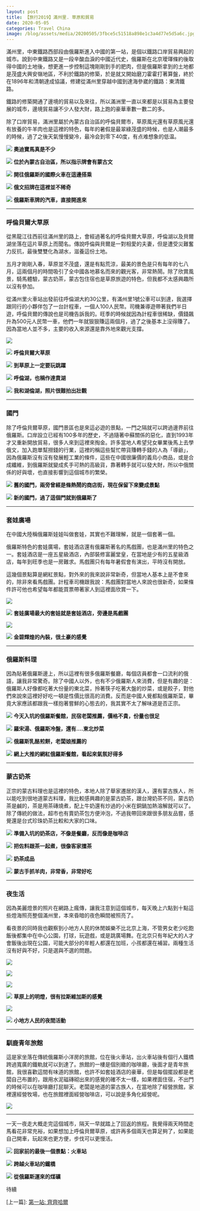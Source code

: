 ```yaml
---
layout: post 
title: 【旅行2019】滿州里. 草原和貿易
date: 2020-05-05  
categories: Travel China 
image: /blog/assets/media/20200505/3fbce5c51518a898e1c3a4d77e5d5a6c.jpg
---
```

滿州里，中東鐵路西部段由俄羅斯進入中國的第一站，是個以鐵路口岸貿易興起的城市。說到中東鐵路又是一段辛酸血淚的中國近代史，俄羅斯在北京璦琿條約後取得中國的土地後，想更進一步控制這塊剛剛到手的肥肉，但是俄羅斯拿到的土地都是茂盛大興安嶺地區，不利於鐵路的修築，於是就又開始磨刀霍霍打著算盤，終於在1896年和清朝達成協議，修建從滿州里穿越中國到達海參崴的鐵路：東清鐵路。

鐵路的修築開通了邊境的貿易以及來往，所以滿洲里一直以來都是以貿易為主要發展的城市，邊境貿易讓不少人發大財，路上跑的豪華車數一數二的多。

除了口岸貿易，滿洲里屬於內蒙古自治區的呼倫貝爾市，草原風光還有草原風光還有放養的牛羊肉也是這裡的特色，每年的暑假是最翠綠茂盛的時候，也是人潮最多的時候，過了之後天氣慢慢變冷，最冷会到零下40度，有点难想象的低温。

![](/blog/assets/media/20200505/8d63edc970095d890f4bfd526ad528f8.jpg)
**奧迪寶馬真是不少**

![](/blog/assets/media/20200505/db3b04c92f4e03137d94c56fa5bfe746.jpg)
**位於內蒙古自治區，所以指示牌會有蒙古文**

![](/blog/assets/media/20200505/4030cf607d35e5946c7650e9d97fc0f8.jpg)
**開往俄羅斯的國際火車在這邊搭乘**

![](/blog/assets/media/20200505/b5f3e1e7337e0ba99a5898a4d8c37bd1.jpg)
**俄文招牌在這裡並不稀奇**

![](/blog/assets/media/20200505/bc99afd3eb66e41cd1c5849c0d7ae05a.jpg)
**俄羅斯車牌的汽車，直接開進來**

***
### 呼倫貝爾大草原

從黑龍江往西前往滿州里的路上，會經過著名的呼倫貝爾大草原，呼倫湖以及貝爾湖坐落在這片草原上而聞名。傳說呼倫與貝爾是一對相愛的夫妻，但是遭受災難奮力反抗，最後雙雙化為湖水，滋養這份土地。

五月才剛剛入春，草原並不茂盛，還是有點荒涼，最美的景色是只有每年的七八月，這兩個月的時間吸引了全中國各地慕名而來的觀光客，非常熱鬧。除了欣賞風景，騎馬體驗，蒙古奶茶，蒙古包住宿也是草原旅遊的特色，但我都不太感興趣所以沒有參加。

從滿州里火車站出發前往呼倫湖大約30公里，有滿州里1號公車可以到達，我選擇跟同行的小夥伴包了一台計程車，一個人100人民幣。司機兼導遊帶著我們半日遊，呼倫貝爾的傳說也是司機告訴我的。旺季的時候就因為計程車很稀缺，價錢飆升為500元人民幣一車，他們一年就狠狠賺這兩個月，過了之後基本上沒得賺了。因為當地人並不多，主要的收入來源還是靠外地來觀光支撐。

![](/blog/assets/media/20200505/9412fa4afaf838a30f68a590ed2b2a32.jpg)

![](/blog/assets/media/20200505/3fbce5c51518a898e1c3a4d77e5d5a6c.jpg)
**呼倫貝爾大草原**

![](/blog/assets/media/20200505/6f701be91227d49df197ca2cc36e0a79.jpg)
**到草原上一定要玩跳躍**

![](/blog/assets/media/20200505/d3bd4b729bc1e6d6b201eca0c78fc9c2.jpg)
**呼倫湖，也稱作達賁湖**

![](/blog/assets/media/20200505/18611dff112bfda01350198ee24b3f90.jpg)
**我和湖倫湖，照片很難拍出壯觀**

***
### 國門

除了呼倫貝爾草原，國門景區也是來這必遊的景點，一門之隔就可以跨過邊界前往俄羅斯。口岸設立已經有100多年的歷史，不過隨著中蘇關係的惡化，直到1993年才又重新開放貿易，很多人來到這裡來掏金。許多當地人希望兒女畢業後馬上去學俄文，加入跑單幫撈錢的行業，這裡的稱這些幫忙帶貨賺轉手錢的人為「導爺」，因為俄羅斯沒有沒有發展輕工業的條件，這些在中國很廉價的義烏小商品，或是合成纖維，到俄羅斯就變成炙手可熱的高級貨，靠著轉手就可以發大財，所以中俄關係的好與壞，也直接影響到這個城市的繁榮。

![](/blog/assets/media/20200505/3dac6855c5f340e2d1fc61d2016c6427.jpg)
**舊的國門，兩旁曾經是條熱鬧的商店街，現在保留下來變成景點**

![](/blog/assets/media/20200505/5e071bf9c98f8ed2eba51462abdd6c1a.jpg)
**新的國門，過了這個門就到俄羅斯了**

***
### 套娃廣場

在中國大陸稱俄羅斯娃娃叫做套娃，其實也不難理解，就是一個套著一個。

俄羅斯特色的套娃廣場，套娃酒店還有俄羅斯著名的馬戲團，也是滿州里的特色之一。套娃酒店是一座五星級酒店，內部裝修富麗堂皇，在當地是少有的五星級酒店，每年到旺季也是一房難求。馬戲團只有每年暑假會有演出，平時沒有開放。

這幾個景點算是網紅景點，對外來的我來說非常新奇，但當地人基本上是不會來的，除非來看馬戲團。計程車司機跟我說：馬戲團對當地人來說也很新奇，如果條件許可他也希望每年都能買票帶著家人到這裡面欣賞一下。

![](/blog/assets/media/20200505/26871ae70e5a1240b69b5782f3851968.jpg)

![](/blog/assets/media/20200505/8bb8b71df01ba92fb1e1bf757bb3fd52.jpg)
**套娃廣場最大的套娃就是套娃酒店，旁邊是馬戲團**

![](/blog/assets/media/20200505/eacd48a9172e4150547570ec85b88962.jpg)

![](/blog/assets/media/20200505/67497ea42c58fda38bf8129dd9af4b68.jpg)
**金碧輝煌的內裝，很土豪的感覺**

***
### 俄羅斯料理

因為貼著俄羅斯邊上，所以這裡有很多俄羅斯餐廳，每個店員都會一口流利的俄語，讓我非常驚奇。除了中國人以外，也有不少俄羅斯人來消費，但是有趣的是：俄羅斯人好像都吃著大份量的東北菜，拎著筷子吃著大盤的炒菜，或是餃子，對他們來說來這裡好好吃一頓是性價比很高的消費。反而是中國人覺都點俄羅斯菜，畢竟大家應該都跟我一樣抱著嘗鮮的心態去的，我其實不太了解味道是否正宗。

![](/blog/assets/media/20200505/81b33a3537d7cd5e99eed990499670be1.jpg)
**今天入坑的俄羅斯餐館，民宿老闆推薦，價格不貴，份量也很足**

![](/blog/assets/media/20200505/1862d6bafcaaa1866503f080e09747a01.jpg)
**羅宋湯、俄羅斯冷盤，還有….東北炒菜**

![](/blog/assets/media/20200505/442aacc7d5af005c78b735c33b4f481c1.jpg)
**俄羅斯乳酪煎餅，老闆娘推薦的**

![](/blog/assets/media/20200505/95965880c29fb1d370f6aa575c89b5401.jpg)
**網上大推的網紅俄羅斯餐館，看起來氣氛好得多**

***
### 蒙古奶茶

正宗的蒙古料理也是這裡的特色，本地人除了舉家遷居的漢人，還有蒙古族人，所以能吃到很地道蒙古料理，我比較感興趣的是蒙古奶茶，跟台灣奶茶不同，蒙古奶茶是鹹的，茶是用茶磚燒煮，配上牛奶還有炒過的小米在銅鍋加熱溶解就可以了。除了傳統的做法，超市也有賣奶茶包方便沖泡，不過我帶回來跟很多朋友品嘗，感覺還是台式珍珠奶茶比較和大家的口味。

![](/blog/assets/media/20200505/bfbbb867ff7277b7200207d8a50eb521.jpg)
**準備入坑的奶茶店，不像是餐廳，反而像是咖啡店**

![](/blog/assets/media/20200505/1f615a07756f18f6f704074645a675dd.jpg)
**把佐料跟茶一起煮，很像客家擂茶**

![](/blog/assets/media/20200505/b9e93e271c858d8f4b92225d778998a6.jpg)
**奶茶成品**

![](/blog/assets/media/20200505/aa2b91b2d2d5ac1d317d9aa914465d8e.jpg)
**蒙古手抓羊肉，非常香，非常好吃**

***
### 夜生活

因為美麗燈景的照片在網路上瘋傳，讓我注意到這個城市，每天晚上六點到十點這些燈海照亮整個滿州里，本來昏暗的夜色瞬間被照亮了。

看夜景的同時我也觀察到小地方人民的休閒娛樂不比北京上海，不管男女老少吃飽飯後都集中在中心公園，打球，玩遊戲，或是跳廣場舞。在北京只有年紀大的人才會飯後出現在公園，可能大部分的年輕人都還在加班，小孩都還在補習。兩種生活沒有好與不好，只是選與不選的問題。

![](/blog/assets/media/20200505/4f93b40b65e5b5c4d4c479aaadd78397.jpg)

![](/blog/assets/media/20200505/7d9cf2d211e00a54171106b1ba82b1de.jpg)

![](/blog/assets/media/20200505/f520a6b94f9a34b9a7224eda736ae14c.jpg)

![](/blog/assets/media/20200505/e3627e440fecfeec0245fcea7df486c9.jpg)
**草原上的明燈，很有拉斯維加斯的感覺**

![](/blog/assets/media/20200505/c6f7367b994c1d72908f21936afc1869.jpg)

![](/blog/assets/media/20200505/d6da5a9490c408822a573dfc1b5b9743.jpg)
**小地方人民的夜間活動**

***
### 馴鹿青年旅館

這是家坐落在傳統俄羅斯小洋房的旅館，位在後火車站，出火車站後有個行人鐵橋跨過寬廣的鐵軌就可以到達了。旅館的一樓是個別緻的咖啡廳，後面才是青年旅館，我很喜歡這間有味道的旅館，也許不如套娃酒店的豪華，但是每個擺設都是老闆自己布置的，跟用水泥磁磚砌出來的感覺的確不太一樣，如果裡面住宿，不出門的時候可以在咖啡廳打屁聊天。老闆是地道的蒙古族人，在當地除了經營旅館，家裡還經營牧場，也在旅館裡面經營咖啡店，可以說是多角化經營呢。

![](/blog/assets/media/20200505/26300fcda3652f4a1fad6c397f9b7f82.jpg)

***
一天一夜走大概走完這個城市，隔天一早就踏上了回返的旅程。我覺得兩天時間走馬看花非常充裕，如果想加上呼倫貝爾草原，或許再多個兩天也算足夠了，如果能自己開車，玩起來也更方便，步伐可以更慢活。

![](/blog/assets/media/20200505/e84f7d3f5eb069dce0f1160550ef870b.jpg)
**回家前的最後一個景點：火車站**

![](/blog/assets/media/20200505/985898747344240d3b83b15952c212f3.jpg)
**跨越火車站的鐵橋**

![](/blog/assets/media/20200505/9d887a9f968dd97b393917079075ba0e.jpg)
**從俄羅斯運來的煤礦**

待續

\[上一篇\]: [第一站: 齊齊哈爾]("/blog/travel/china/2020/05/01/travel2019-qiqihaer.html")
